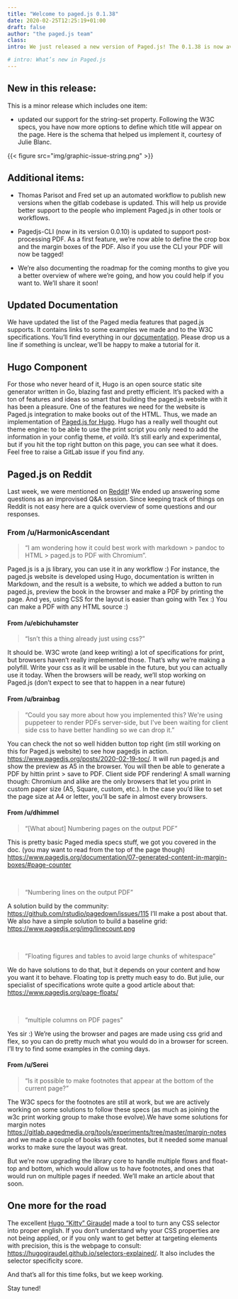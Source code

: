 ```yaml
---
title: "Welcome to paged.js 0.1.38" 
date: 2020-02-25T12:25:19+01:00 
draft: false 
author: "the paged.js team" 
class:
intro: We just released a new version of Paged.js! The 0.1.38 is now available to download from [unpkg](https://unpkg.com) or [npm](https://www.npmjs.com/package/pagedjs).

# intro: What’s new in Paged.js
---
```


<!-- We just released a new version of Paged.js! The 0.1.38 is now available to download from [https://unpkg.com](https://unpkg.com/browse/pagedjs@0.1.38/dist/) or you can install it using [npm](https://www.npmjs.com/package/pagedjs). -->



## New in this release:

This is a minor release which includes one item:

- updated our support for the string-set property. Following the W3C specs, you have now more options to define which title will appear on the page. Here is the schema that helped us implement it, courtesy of Julie Blanc.

{{< figure src="img/graphic-issue-string.png" >}}

## Additional items:

- Thomas Parisot and Fred set up an automated workflow to publish new versions when the gitlab codebase is updated. This will help us provide better support to the people who implement Paged.js in other tools or workflows.

- Pagedjs-CLI (now in its version 0.0.10) is updated to support post-processing PDF. As a first feature, we’re now able to define the crop box and the margin boxes of the PDF. Also if you use the CLI your PDF will now be tagged!

- We’re also documenting the roadmap for the coming months to give you a better overview of where we’re going, and how you could help if you want to. We’ll share it soon!

## Updated Documentation

We have updated the list of the Paged media features that paged.js supports. It contains links to some examples we made and to the W3C specifications. You’ll find everything in our [documentation](http://localhost:1313/documentation/cheatsheet/). Please drop us a line if something is unclear, we’ll be happy to make a tutorial for it.

## Hugo Component

For those who never heard of it, Hugo is an open source static site generator written in Go, blazing fast and pretty efficient. It’s packed with a ton of features and ideas so smart that building the paged.js website with it has been a pleasure. One of the features we need for the website is Paged.js integration to make books out of the HTML. Thus, we made an implementation of [Paged.js for Hugo](https://gitlab.pagedmedia.org/julientaq/pagedjs-hugo). Hugo has a really well thought out theme engine: to be able to use the print script you only need to add the information in your config theme, *et voilà*. It’s still early and experimental, but if you hit the top right button on this page, you can see what it does. Feel free to raise a GitLab issue if you find any.

## Paged.js on Reddit

Last week, we were mentioned on [Reddit](https://www.reddit.com/r/javascript/comments/f5syqi/pagedjs_a_free_and_open_source_javascript_library/)! We ended up answering some questions as an improvised Q&A session. Since keeping track of things on Reddit is not easy here are a quick overview of some questions and our responses.

### From /u/HarmonicAscendant

> “I am wondering how it could best work with markdown > pandoc to HTML > paged.js to PDF with Chromium”.

Paged.js is a js library, you can use it in any workflow :) For instance, the paged.js website is developed using Hugo, documentation is written in Markdown, and the result is a website, to which we added a button to run paged.js, preview the book in the browser and make a PDF by printing the page. And yes, using CSS for the layout is easier than going with Tex :) You can make a PDF with any HTML source :)

#### From /u/ebichuhamster

> “Isn’t this a thing already just using css?”

It should be. W3C wrote (and keep writing) a lot of specifications for print, but browsers haven’t really implemented those. That’s why we’re making a polyfill. Write your css as it will be usable in the future, but you can actually use it today. When the browsers will be ready, we’ll stop working on Paged.js (don’t expect to see that to happen in a near future)

#### From /u/brainbag

> “Could you say more about how you implemented this? We're using puppeteer to render PDFs server-side, but I've been waiting for client side css to have better handling so we can drop it.”

You can check the not so well hidden button top right (im still working on this for Paged.js website) to see how pagedjs in action. https://www.pagedjs.org/posts/2020-02-19-toc/. It will run paged.js and show the preview as A5 in the browser. You will then be able to generate a PDF by hittin print > save to PDF. Client side PDF rendering! A small warning though: Chromium and alike are the only browsers that let you print in custom paper size (A5, Square, custom, etc.). In the case you’d like to set the page size at A4 or letter, you’ll be safe in almost every browsers.

#### From /u/dhimmel

> “[What about] Numbering pages on the output PDF”

This is pretty basic Paged media specs stuff, we got you covered in the doc. (you may want to read from the top of the page though) https://www.pagedjs.org/documentation/07-generated-content-in-margin-boxes/#page-counter

​

> “Numbering lines on the output PDF”

A solution build by the community: https://github.com/rstudio/pagedown/issues/115 I’ll make a post about that. We also have a simple solution to build a baseline grid: https://www.pagedjs.org/img/linecount.png

​

> ”Floating figures and tables to avoid large chunks of whitespace”

We do have solutions to do that, but it depends on your content and how you want it to behave. Floating top is pretty much easy to do. But julie, our specialist of specifications wrote quite a good article about that: https://www.pagedjs.org/page-floats/

​

> “multiple columns on PDF pages”

Yes sir :) We’re using the browser and pages are made using css grid and flex, so you can do pretty much what you would do in a browser for screen. I’ll try to find some examples in the coming days.

#### From /u/Serei

> “Is it possible to make footnotes that appear at the bottom of the current page?” 

The W3C specs for the footnotes are still at work, but we are actively working on some solutions to follow these specs (as much as joining the w3c print working group to make those evolve).We have some solutions for margin notes https://gitlab.pagedmedia.org/tools/experiments/tree/master/margin-notes and we made a couple of books with footnotes, but it needed some manual works to make sure the layout was great.

But we’re now upgrading the library core to handle multiple flows and float-top and bottom, which would allow us to have footnotes, and ones that would run on multiple pages if needed. We’ll make an article about that soon.

## One more for the road

The excellent [Hugo “Kitty” Giraudel](https://hugogiraudel.com) made a tool to turn any CSS selector into proper english. If you don’t understand why your CSS properties are not being applied, or if you only want to get better at targeting elements with precision, this is the webpage to consult: https://hugogiraudel.github.io/selectors-explained/. It also includes the selector specificity score. 

And that’s all for this time folks, but we keep working.

Stay tuned!